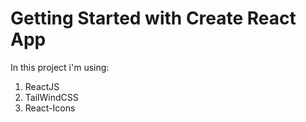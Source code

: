 # Getting Started with Create React App

In this project i'm using:

1. ReactJS
2. TailWindCSS
3. React-Icons
